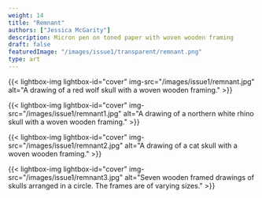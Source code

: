 ```yaml
---
weight: 14
title: "Remnant"
authors: ["Jessica McGarity"]
description: Micron pen on toned paper with woven wooden framing
draft: false
featuredImage: "/images/issue1/transparent/remnant.png"
type: art
---
```


{{< lightbox-img lightbox-id="cover" img-src="/images/issue1/remnant.jpg" alt="A drawing of a red wolf skull with a woven wooden framing." >}}

{{< lightbox-img lightbox-id="cover" img-src="/images/issue1/remnant1.jpg" alt="A drawing of a northern white rhino skull with a woven wooden framing." >}}

{{< lightbox-img lightbox-id="cover" img-src="/images/issue1/remnant2.jpg" alt="A drawing of a cat skull with a woven wooden framing." >}}

{{< lightbox-img lightbox-id="cover" img-src="/images/issue1/remnant3.jpg" alt="Seven wooden framed drawings of skulls arranged in a circle. The frames are of varying sizes." >}}